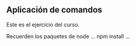 ## Aplicación de comandos 

Este es el ejercicio del curso.

Recuerden los paquetes de node
...
npm install
...
